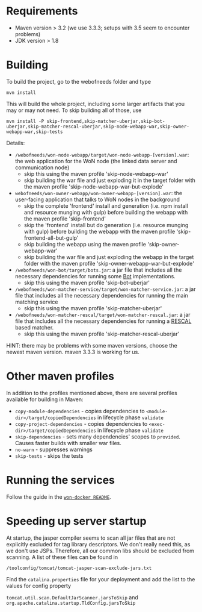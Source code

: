 # Requirements

* Maven version > 3.2 (we use 3.3.3; setups with 3.5 seem to encounter problems)
* JDK version > 1.8  

# Building

To build the project, go to the webofneeds folder and type

`mvn install`


This will build the whole project, including some larger artifacts that you may or may not need. To skip building all of those, use 

`mvn install -P skip-frontend,skip-matcher-uberjar,skip-bot-uberjar,skip-matcher-rescal-uberjar,skip-node-webapp-war,skip-owner-webapp-war,skip-tests`

Details:
* `/webofneeds/won-node-webapp/target/won-node-webapp-[version].war`: the web application for the WoN node (the linked data server and communication node)
  * skip this using the maven profile 'skip-node-webapp-war'
  * skip building the war file and just exploding it in the target folder with the maven profile 'skip-node-webapp-war-but-explode'
* `webofneeds/won-owner-webapp/won-owner-webapp-[version].war`: the user-facing application that talks to WoN nodes in the background
  * skip the complete 'frontend' install and generation (i.e. npm install and resource munging with gulp) before building the webapp with the maven profile 'skip-frontend'
  * skip the 'frontend' install but do generation (i.e. resource munging with gulp) before building the webapp with the maven profile 'skip-frontend-all-but-gulp'
  * skip building the webapp using the maven profile 'skip-owner-webapp-war'
  * skip building the war file and just exploding the webapp in the target folder with the maven profile 'skip-owner-webapp-war-but-explode'
* `/webofneeds/won-bot/target/bots.jar`: a jar file that includes all the necessary dependencies for running some [Bot](/webofneeds/won-bot/README.md) implementations.
  * skip this using the maven profile 'skip-bot-uberjar'
* `/webofneeds/won-matcher-service/target/won-matcher-service.jar`: a jar file that includes all the necessary dependencies for running the main matching service
  * skip this using the maven profile 'skip-matcher-uberjar'
* `/webofneeds/won-matcher-rescal/target/won-matcher-rescal.jar`: a jar file that includes all the necessary dependencies for running a [RESCAL](https://github.com/nzhiltsov/Ext-RESCAL) based matcher.
  * skip this using the maven profile 'skip-matcher-rescal-uberjar'

HINT: there may be problems with some maven versions, choose the newest maven version. maven 3.3.3 is working for us. 


# Other maven profiles
In addition to the profiles mentioned above, there are several profiles available for building in Maven:
* `copy-module-dependencies` - copies dependencies to `<module-dir>/target/copiedDependencies` in lifecycle phase `validate`
* `copy-project-dependencies` - copies dependencies to `<exec-dir>/target/copiedDependencies` in lifecycle phase `validate`
* `skip-dependencies` - sets many dependencies' scopes to `provided`. Causes faster builds with smaller war files.
* `no-warn` - suppresses warnings
* `skip-tests` - skips the tests

# Running the services
Follow the guide in the [`won-docker README`](../webofneeds/won-docker/README.md).


# Speeding up server startup
At startup, the jasper compiler seems to scan all jar files that are not explicitly excluded for tag library descriptors. We don't really need this, as we don't use JSPs. Therefore, all our common libs should be excluded from scanning. A list of these files can be found in 
```
/toolconfig/tomcat/tomcat-jasper-scan-exclude-jars.txt
```
Find the `catalina.properties` file for your deployment and add the list to the values for config property

`tomcat.util.scan.DefaultJarScanner.jarsToSkip` 
and
`org.apache.catalina.startup.TldConfig.jarsToSkip`

